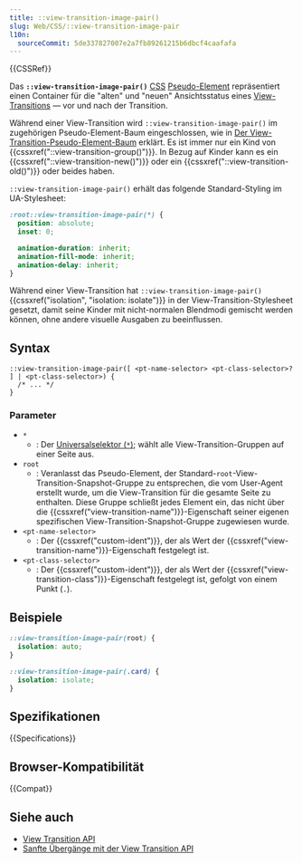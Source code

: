 ```yaml
---
title: ::view-transition-image-pair()
slug: Web/CSS/::view-transition-image-pair
l10n:
  sourceCommit: 5de337827007e2a7fb89261215b6dbcf4caafafa
---
```


{{CSSRef}}

Das **`::view-transition-image-pair()`** [CSS](/de/docs/Web/CSS) [Pseudo-Element](/de/docs/Web/CSS/Pseudo-elements) repräsentiert einen Container für die "alten" und "neuen" Ansichtsstatus eines [View-Transitions](/de/docs/Web/API/View_Transition_API) — vor und nach der Transition.

Während einer View-Transition wird `::view-transition-image-pair()` im zugehörigen Pseudo-Element-Baum eingeschlossen, wie in [Der View-Transition-Pseudo-Element-Baum](/de/docs/Web/API/View_Transition_API/Using#the_view_transition_pseudo-element_tree) erklärt. Es ist immer nur ein Kind von {{cssxref("::view-transition-group()")}}. In Bezug auf Kinder kann es ein {{cssxref("::view-transition-new()")}} oder ein {{cssxref("::view-transition-old()")}} oder beides haben.

`::view-transition-image-pair()` erhält das folgende Standard-Styling im UA-Stylesheet:

```css
:root::view-transition-image-pair(*) {
  position: absolute;
  inset: 0;

  animation-duration: inherit;
  animation-fill-mode: inherit;
  animation-delay: inherit;
}
```

Während einer View-Transition hat `::view-transition-image-pair()` {{cssxref("isolation", "isolation: isolate")}} in der View-Transition-Stylesheet gesetzt, damit seine Kinder mit nicht-normalen Blendmodi gemischt werden können, ohne andere visuelle Ausgaben zu beeinflussen.

## Syntax

```css-nolint
::view-transition-image-pair([ <pt-name-selector> <pt-class-selector>? ] | <pt-class-selector>) {
  /* ... */
}
```

### Parameter

- `*`
  - : Der [Universalselektor (`*`)](/de/docs/Web/CSS/Universal_selectors); wählt alle View-Transition-Gruppen auf einer Seite aus.
- `root`
  - : Veranlasst das Pseudo-Element, der Standard-`root`-View-Transition-Snapshot-Gruppe zu entsprechen, die vom User-Agent erstellt wurde, um die View-Transition für die gesamte Seite zu enthalten. Diese Gruppe schließt jedes Element ein, das nicht über die {{cssxref("view-transition-name")}}-Eigenschaft seiner eigenen spezifischen View-Transition-Snapshot-Gruppe zugewiesen wurde.
- `<pt-name-selector>`
  - : Der {{cssxref("custom-ident")}}, der als Wert der {{cssxref("view-transition-name")}}-Eigenschaft festgelegt ist.
- `<pt-class-selector>`
  - : Der {{cssxref("custom-ident")}}, der als Wert der {{cssxref("view-transition-class")}}-Eigenschaft festgelegt ist, gefolgt von einem Punkt (`.`).

## Beispiele

```css
::view-transition-image-pair(root) {
  isolation: auto;
}

::view-transition-image-pair(.card) {
  isolation: isolate;
}
```

## Spezifikationen

{{Specifications}}

## Browser-Kompatibilität

{{Compat}}

## Siehe auch

- [View Transition API](/de/docs/Web/API/View_Transition_API)
- [Sanfte Übergänge mit der View Transition API](https://developer.chrome.com/docs/web-platform/view-transitions/)
